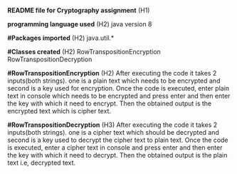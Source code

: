 **README file for Cryptography assignment** (H1)

**programming language used** (H2)
java version 8

**#Packages imported** (H2)
java.util.*

**#Classes created** (H2)
RowTranspositionEncryption
RowTranspositionDecryption

**#RowTranspositionEncryption** (H2)
After executing the code it takes 2 inputs(both strings). one is a plain text which needs to be encrypted and second is a key used for encryption. Once the code is executed, enter plain text in console which needs to be encrypted and press enter and then enter the key with which it need to encrypt. Then the obtained output is the encrypted text which is cipher text.

**#RowTranspositionDecryption** (H3)
After executing the code it takes 2 inputs(both strings). one is a cipher text which should be decrypted  and second is a key used to decrypt the cipher text to plain text. Once the code is executed, enter a cipher text in console and press enter and then enter the key with which it need to decrypt. Then the obtained output is the plain text i.e, decrypted text.
